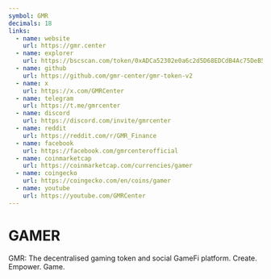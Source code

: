 ```yaml
---
symbol: GMR
decimals: 18
links:
  - name: website
    url: https://gmr.center
  - name: explorer
    url: https://bscscan.com/token/0xADCa52302e0a6c2d5D68EDCdB4Ac75DeB5466884
  - name: github
    url: https://github.com/gmr-center/gmr-token-v2
  - name: x
    url: https://x.com/GMRCenter
  - name: telegram
    url: https://t.me/gmrcenter
  - name: discord
    url: https://discord.com/invite/gmrcenter
  - name: reddit
    url: https://reddit.com/r/GMR_Finance
  - name: facebook
    url: https://facebook.com/gmrcenterofficial
  - name: coinmarketcap
    url: https://coinmarketcap.com/currencies/gamer
  - name: coingecko
    url: https://coingecko.com/en/coins/gamer
  - name: youtube
    url: https://youtube.com/GMRCenter
---
```


# GAMER

GMR: The decentralised gaming token and social GameFi platform. Create. Empower. Game.
